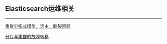 ## Elasticsearch运维相关
-----

[集群分布式模型，选主，脑裂问题](Cluster_Disturabition_Model/README.md)

[分片与集群的故障转移](Shard_FailOver/README.md)

